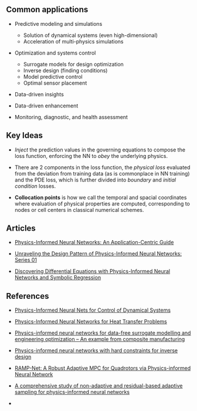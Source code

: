 
## Common applications

- Predictive modeling and simulations
	- Solution of dynamical systems (even high-dimensional)
	- Acceleration of multi-physics simulations

- Optimization and systems control
	- Surrogate models for design optimization
	- Inverse design (finding conditions)
	- Model predictive control
	- Optimal sensor placement
	
- Data-driven insights

- Data-driven enhancement

- Monitoring, diagnostic, and health assessment

## Key Ideas

- *Inject* the prediction values in the governing equations to compose the loss function, enforcing the NN to *obey* the underlying physics.

- There are 2 components in the loss function, the *physical loss* evaluated from the deviation from training data (as is commonplace in NN training) and the PDE loss, which is further divided into *boundary* and *initial condition* losses.

- **Collocation points** is how we call the temporal and spacial coordinates where evaluation of physical properties are computed, corresponding to nodes or cell centers in classical numerical schemes.

## Articles

- [Physics-Informed Neural Networks: An Application-Centric Guide](https://towardsdatascience.com/physics-informed-neural-networks-an-application-centric-guide-dc1013526b02)

- [Unraveling the Design Pattern of Physics-Informed Neural Networks: Series 01](https://towardsdatascience.com/unraveling-the-design-pattern-of-physics-informed-neural-networks-series-01-8190df459527)

- [Discovering Differential Equations with Physics-Informed Neural Networks and Symbolic Regression](https://towardsdatascience.com/discovering-differential-equations-with-physics-informed-neural-networks-and-symbolic-regression-c28d279c0b4d)

## References

- [Physics-Informed Neural Nets for Control of Dynamical Systems](https://arxiv.org/abs/2104.02556)

- [Physics-Informed Neural Networks for Heat Transfer Problems](https://doi.org/10.1115/1.4050542)

- [Physics-informed neural networks for data-free surrogate modelling and engineering optimization – An example from composite manufacturing](https://publikationen.bibliothek.kit.edu/1000159290)

- [Physics-informed neural networks with hard constraints for inverse design](https://arxiv.org/abs/2102.04626)

- [RAMP-Net: A Robust Adaptive MPC for Quadrotors via Physics-informed Neural Network](https://arxiv.org/abs/2209.09025)

- [A comprehensive study of non-adaptive and residual-based adaptive sampling for physics-informed neural networks](https://arxiv.org/abs/2207.10289)

- []()